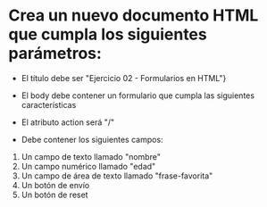# Crea un nuevo documento HTML que cumpla los siguientes parámetros:

- El título debe ser "Ejercicio 02 - Formularios en HTML"}
- El body debe contener un formulario que cumpla las siguientes características
- El atributo action será "/"

- Debe contener los siguientes campos:

1. Un campo de texto llamado "nombre"
2. Un campo numérico llamado "edad"
3. Un campo de área de texto llamado "frase-favorita"
4. Un botón de envío
5. Un botón de reset